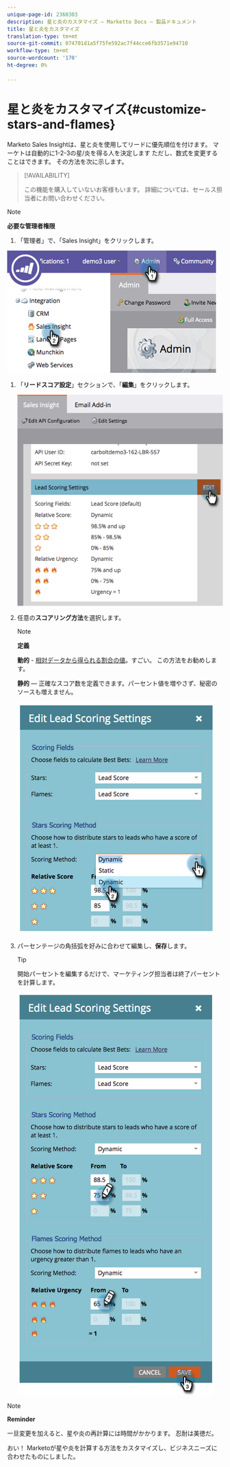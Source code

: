 ```yaml
---
unique-page-id: 2360303
description: 星と炎のカスタマイズ — Marketto Docs — 製品ドキュメント
title: 星と炎をカスタマイズ
translation-type: tm+mt
source-git-commit: 074701d1a5f75fe592ac7f44cce6fb3571e94710
workflow-type: tm+mt
source-wordcount: '170'
ht-degree: 0%

---
```



# 星と炎をカスタマイズ{#customize-stars-and-flames}

Marketo Sales Insightは、星と炎を使用してリードに優先順位を付けます。 マーケトは自動的に1-2-3の星/炎を得る人を決定します ただし、数式を変更することはできます。 その方法を次に示します。

>[!AVAILABILITY]
>
>
>この機能を購入していないお客様もいます。 詳細については、セールス担当者にお問い合わせください。

>[!NOTE]
>
>**必要な管理者権限**

1. 「管理者」で、「Sales Insight」をクリックします。

![](assets/image2014-9-16-13-3a38-3a6.png)

1. 「**リードスコア設定**」セクションで、「**編集**」をクリックします。

   ![](assets/image2014-9-16-13-3a38-3a17.png)

1. 任意の&#x200B;**スコアリング方法**&#x200B;を選択します。

   >[!NOTE]
   >
   >**定義**
   >
   >
   >**動的** - [相対データから得られる割合の値](priority-urgency-relative-score-and-best-bets.md)。すごい。 この方法をお勧めします。
   >
   >
   >**静的**  — 正確なスコア数を定義できます。パーセント値を増やさず、秘密のソースも増えません。

   ![](assets/image2014-9-16-13-3a38-3a31.png)

1. パーセンテージの角括弧を好みに合わせて編集し、**保存**&#x200B;します。

   >[!TIP]
   >
   >
   >開始パーセントを編集するだけで、マーケティング担当者は終了パーセントを計算します。

   ![](assets/image2014-9-16-13-3a38-3a49.png)

>[!NOTE]
>
>**Reminder**
>
>一旦変更を加えると、星や炎の再計算には時間がかかります。 忍耐は美徳だ。

おい！ Marketoが星や炎を計算する方法をカスタマイズし、ビジネスニーズに合わせたものにしました。